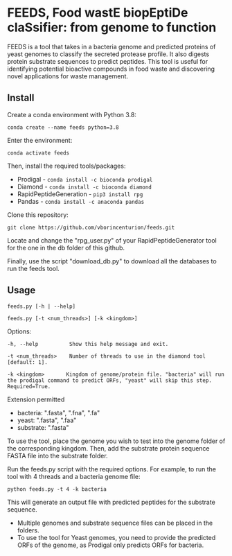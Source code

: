 # FEEDS, Food wastE biopEptiDe claSsifier: from genome to function

FEEDS is a tool that takes in a bacteria genome and predicted proteins of yeast genomes to classify the secreted protease profile. It also digests protein substrate sequences to predict peptides. This tool is useful for identifying potential bioactive compounds in food waste and discovering novel applications for waste management.

## Install

Create a conda environment with Python 3.8:

```conda create --name feeds python=3.8```

Enter the environment:

```conda activate feeds```

Then, install the required tools/packages:

- Prodigal - ```conda install -c bioconda prodigal```
- Diamond - ```conda install -c bioconda diamond```
- RapidPeptideGeneration - ```pip3 install rpg```
- Pandas - ```conda install -c anaconda pandas```

Clone this repository:

```git clone https://github.com/vborincenturion/feeds.git```

Locate and change the "rpg_user.py" of your RapidPeptideGenerator tool for the one in the db folder of this github.

Finally, use the script "download_db.py" to download all the databases to run the feeds tool.

## Usage

    feeds.py [-h | --help]
    
    feeds.py [-t <num_threads>] [-k <kingdom>]

Options:

    -h, --help          Show this help message and exit.
    
    -t <num_threads>    Number of threads to use in the diamond tool [default: 1].
    
    -k <kingdom>       Kingdom of genome/protein file. "bacteria" will run the prodigal command to predict ORFs, "yeast" will skip this step. Required=True.
    
Extension permitted
- bacteria: ".fasta", ".fna", ".fa"
- yeast: ".fasta", ".faa"
- substrate: ".fasta"

To use the tool, place the genome you wish to test into the genome folder of the corresponding kingdom. Then, add the substrate protein sequence FASTA file into the substrate folder.

Run the feeds.py script with the required options. For example, to run the tool with 4 threads and a bacteria genome file:

```python feeds.py -t 4 -k bacteria``` 

This will generate an output file with predicted peptides for the substrate sequence.

- Multiple genomes and substrate sequence files can be placed in the folders.
- To use the tool for Yeast genomes, you need to provide the predicted ORFs of the genome, as Prodigal only predicts ORFs for bacteria.
